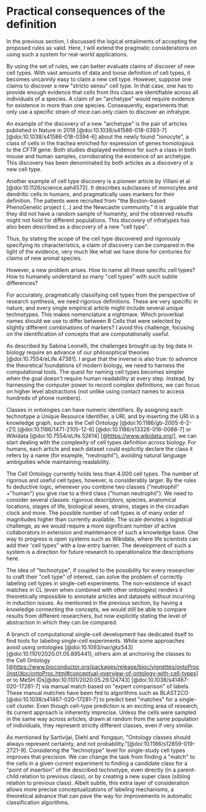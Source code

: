 # Practical consequences of the definition


In the previous section, I discussed the logical entailments of accepting the proposed rules as valid. Here, I will extend the pragmatic considerations on using such a system for real-world applications. 

By using the set of rules, we can better evaluate claims of discover of new cell types. With vast amounts of data and loose definition of cell types, it becomes uncannily easy to claim a new cell type. However, suppose one claims to discover a new "stricto sensu" cell type. In that case, one has to provide enough evidence that cells from this class are identifiable across all individuals of a species. A claim of an "archetype" would require  evidence for existence in more than one species. Consequently, experiments that only use a specific strain of mice can only claim to discover an infratype.

An example of the discovery of a new "archetype" is the pair of articles published in Nature in 2018 [@doi:10.1038/s41586-018-0393-7] [@doi:10.1038/s41586-018-0394-6] about the newly found "ionocyte", a class of cells in the trachea enriched for expression of genes homologous to the _CFTR_ gene. Both studies displayed evidence for such a class in both mouse and human samples, corroborating the existence of an archetype. This discovery has been denominated by both articles as a discovery of a new cell type. 

Another example of cell type discovery is a pioneer article by Villani et al [@doi:10.1126/science.aah4573]. It describes subclasses of monocytes and dendritic cells in humans, and pragmatically uses markers for their definition. The patients were recruited from "the Boston-based PhenoGenetic project (...) and the Newcastle community." It is arguable that they did not have a random sample of humanity, and the observed results might not hold for different populations. This discovery of infratypes has also been described as a discovery of a new "cell type". 

Thus, by stating the scope of the cell type discovered and rigorously specifying its characteristics, a claim of discovery can be compared in the light of the evidence, very much like what we have done for centuries for claims of new animal species. 

However, a new problem arises. How to name all these specific cell types? How to humanely understand so many "cell types" with such subtle differences? 

For accurately, pragmatically classifying cell types from the perspective of research synthesis, we need rigorous definitions.  These are very specific in nature, and every single empirical article might include several unique technotypes. This makes nomenclature a nightmare. Which proverbial names should we use to differ between B Cells that were selected by slightly different combinations of markers?  I avoid this challenge, focusing on the identification of concepts that are computationally useful. 

As described by Sabina Leonelli, the challenges brought up by big data in biology require an advance of our philosophical theories [@doi:10.7554/eLife.47381]. I argue that the inverse is also true: to advance the theoretical foundations of modern biology, we need to harness the computational tools. The quest for naming cell types becomes simpler when the goal doesn't require human readability at every step. Instead, by harnessing the computer power to record complex definitions, we can focus on higher level abstractions (not unlike using contact names to access hundreds of phone numbers).  

Classes in ontologies can have numeric identifiers. By assigning each technotype a Unique Resource Identifier, a URI, and by inserting the URI in a knowledge graph, such as the Cell Ontology [@doi:10.1186/gb-2005-6-2-r21] [@doi:10.1186/1471-2105-12-6] [@doi:10.1186/s13326-016-0088-7] or Wikidata [@doi:10.7554/eLife.52614] [@https://www.wikidata.org/], we can start dealing with the complexity of cell types definition across biology. For humans, each article and each dataset could explicitly declare the class it refers by a  name (for example, "neutrophil"), avoiding natural language ambiguities while maintaining readability. 

The Cell Ontology currently holds less than 4.000 cell types. The number of rigorous and useful cell types, however, is considerably larger. By the rules fo deductive logic, whenever you combine two classes ("neutrophil" +"human") you give rise to a third class ("human neutrophil"). We need to consider several classes:  rigorous descriptors, species, anatomical locations, stages of life, biological sexes, strains, stages in the circadian clock and more. The possible number of cell types is of many order of magnitudes higher than currently available. The scale denotes a logistical challenge, as we would require a more significant number of active collaborators in extension and maintenance of such a knowledge base. One way to progress is open systems such as Wikidata, where life scientists can add their 'cell types" with a low entry barrier. The development of such a system is a direction for future research to operationalize the descriptions here. 

The idea of "technotype", if coupled to the possibility for every researcher to craft their "cell type" of interest, can solve the problem of correctly labeling cell types in single-cell experiments. The non-existence of exact matches in CL (even when combined with other ontologies) renders it theoretically impossible to annotate articles and datasets without incurring in induction issues. As mentioned in the previous section, by having a knowledge connecting the concepts, we would still be able to compare results from different researchers, but now explicitly stating the level of abstraction in which they can be compared.

A branch of computational single-cell development has dedicated itself to find tools for labeling single-cell experiments. While some approaches avoid using ontologies [@doi:10.1093/nar/gkz543] [@doi:10.1101/2020.01.05.895441], others aim at anchoring the classes to the Cell Ontology [@https://www.bioconductor.org/packages/release/bioc/vignettes/ontoProc/inst/doc/ontoProc.html#conceptual-overview-of-ontology-with-cell-types] or to MeSH IDs[@doi:10.1101/2020.05.29.124743] [@doi:10.1038/s41467-020-17281-7] via manual match based on "expert comparison" of labels. These manual matches have been fed to algorithms such as BLAST2CO [@doi:10.1038/s41467-020-17281-7] to predict best "matches" for a single-cell cluster. Even though cell-type prediction is an exciting area of research, its current approach is inherently imprecise. Unless the cells were sampled in the same way across articles, drawn at random from the same population of individuals, they represent strictly different classes, even if very similar.

 As mentioned by Sartivijai, Diehl and Yongqun, "Ontology classes should always represent certainty, and not probability."[@doi:10.1186/s12859-019-2721-9]. Considering the "technotype" level for single-study cell types improves that precision. We can change the task from finding a "match" to the cells in a given current experiment to finding a candidate class for a "point of insertion" of the described technotype, even directly (in a parent-child relation to previous class), or by creating a new super class (sibling relation to previous class). Albeit subtle, this extra layer of consideration allows more precise conceptualizations of labeling mechanisms, a theoretical advance  that can  pave the way for improvements in automatic classification algorithms.